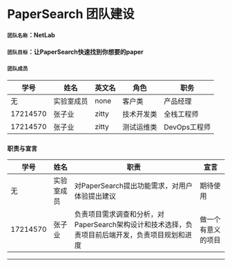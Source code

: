 # PaperSearch 团队建设
#### `团队名称`：NetLab
#### `团队目标`：让PaperSearch快速找到你想要的paper
#### `团队成员`
|学号|姓名|英文名|角色|职务|
---|---|---|---|---
无      |实验室成员|none|客户类|产品经理
17214570|张子业|zitty|技术开发类|全栈工程师
17214570|张子业|zitty|测试运维类|DevOps工程师

### `职责与宣言`
|学号|姓名|职责|宣言|
---|---|---|---
|无|实验室成员|对PaperSearch提出功能需求，对用户体验提出建议|期待使用|
|17214570|张子业|负责项目需求调查和分析，对PaperSearch架构设计和技术选择，负责项目前后端开发，负责项目规划和进度|做一个有意义的项目
---

